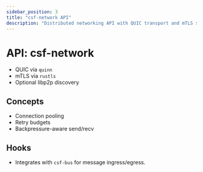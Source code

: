 ```yaml
---
sidebar_position: 3
title: "csf-network API"
description: "Distributed networking API with QUIC transport and mTLS security"
---
```


# API: csf-network

- QUIC via `quinn`
- mTLS via `rustls`
- Optional libp2p discovery

## Concepts
- Connection pooling
- Retry budgets
- Backpressure-aware send/recv

## Hooks
- Integrates with `csf-bus` for message ingress/egress.